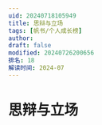 ```yaml
---
uid: 20240718105949
title: 思辩与立场
tags: [帆书/个人成长榜]
author: 
draft: false
modified: 20240726200656
排名: 18
解读时间: 2024-07
---
```


# 思辩与立场